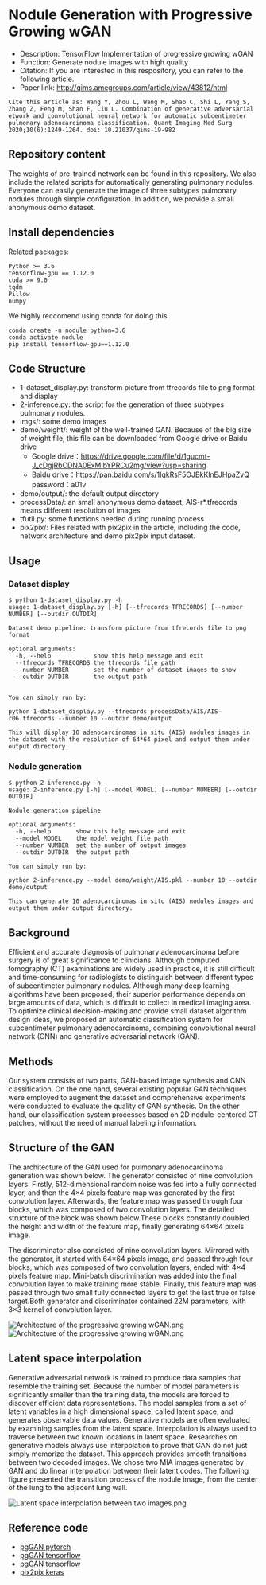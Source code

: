 # Nodule Generation with Progressive Growing wGAN
- Description: TensorFlow Implementation of progressive growing wGAN
- Function: Generate nodule images with high quality
- Citation: If you are interested in this respository, you can refer to the following article.
- Paper link: http://qims.amegroups.com/article/view/43812/html

```
Cite this article as: Wang Y, Zhou L, Wang M, Shao C, Shi L, Yang S, Zhang Z, Feng M, Shan F, Liu L. Combination of generative adversarial etwork and convolutional neural network for automatic subcentimeter pulmonary adenocarcinoma classification. Quant Imaging Med Surg 2020;10(6):1249-1264. doi: 10.21037/qims-19-982
```

## Repository content

The weights of pre-trained network can be found in this repository. We also include the related scripts for automatically generating pulmonary nodules. Everyone can easily generate the image of three subtypes pulmonary nodules through simple configuration. In addition, we provide a small anonymous demo dataset.

## Install dependencies

Related packages:
```
Python >= 3.6
tensorflow-gpu == 1.12.0
cuda >= 9.0
tqdm
Pillow
numpy
```
We highly reccomend using conda for doing this

```
conda create -n nodule python=3.6
conda activate nodule
pip install tensorflow-gpu==1.12.0
```

## Code Structure
- 1-dataset_display.py: transform picture from tfrecords file to png format and display
- 2-inference.py: the script for the generation of three subtypes pulmonary nodules.
- imgs/: some demo images
- demo/weight/: weight of the well-trained GAN. Because of the big size of weight file, this file can be downloaded from Google drive or Baidu drive
  - Google drive：https://drive.google.com/file/d/1gucmt-J_cDgjRbCDNA0ExMibYPRCu2mg/view?usp=sharing
  - Baidu drive：https://pan.baidu.com/s/1IqkRsF5OJBkKlnEJHpaZvQ password：a01v
- demo/output/: the default output directory
- processData/: an small anonymous demo dataset, AIS-r*.tfrecords means different resolution of images
- tfutil.py: some functions needed during running process
- pix2pix/: Files related with pix2pix in the article, including the code, network architecture and demo pix2pix input dataset. 


## Usage

### Dataset display
```
$ python 1-dataset_display.py -h
usage: 1-dataset_display.py [-h] [--tfrecords TFRECORDS] [--number NUMBER] [--outdir OUTDIR]

Dataset demo pipeline: transform picture from tfrecords file to png format

optional arguments:
  -h, --help            show this help message and exit
  --tfrecords TFRECORDS the tfrecords file path
  --number NUMBER       set the number of dataset images to show
  --outdir OUTDIR       the output path


You can simply run by:

python 1-dataset_display.py --tfrecords processData/AIS/AIS-r06.tfrecords --number 10 --outdir demo/output

This will display 10 adenocarcinomas in situ (AIS) nodules images in the dataset with the resolution of 64*64 pixel and output them under output directory.
```


### Nodule generation
```
$ python 2-inference.py -h
usage: 2-inference.py [-h] [--model MODEL] [--number NUMBER] [--outdir OUTDIR]

Nodule generation pipeline

optional arguments:
  -h, --help       show this help message and exit
  --model MODEL    the model weight file path
  --number NUMBER  set the number of output images
  --outdir OUTDIR  the output path

You can simply run by:

python 2-inference.py --model demo/weight/AIS.pkl --number 10 --outdir demo/output

This can generate 10 adenocarcinomas in situ (AIS) nodules images and output them under output directory.
```

## Background
Efficient and accurate diagnosis of pulmonary adenocarcinoma before surgery is of great significance to clinicians. Although computed tomography (CT) examinations are widely used in practice, it is still difficult and time-consuming for radiologists to distinguish between different types of subcentimeter pulmonary nodules. Although many deep learning algorithms have been proposed, their superior performance depends on large amounts of data, which is difficult to collect in medical imaging area. To optimize clinical decision-making and provide small dataset algorithm design ideas, we proposed an automatic classification system for subcentimeter pulmonary adenocarcinoma, combining convolutional neural network (CNN) and generative adversarial network (GAN).

## Methods
Our system consists of two parts, GAN-based image synthesis and CNN classification. On the one hand, several existing popular GAN techniques were employed to augment the dataset and comprehensive experiments were conducted to evaluate the quality of GAN synthesis. On the other hand, our classification system processes based on 2D nodule-centered CT patches, without the need of manual labeling information. 

## Structure of the GAN
The architecture of the GAN used for pulmonary adenocarcinoma generation was shown below. The generator consisted of nine convolution layers. Firstly, 512-dimensional random noise was fed into a fully connected layer, and then the 4×4 pixels feature map was generated by the first convolution layer. Afterwards, the feature map was passed through four blocks, which was composed of two convolution layers. The detailed structure of the block was shown below.These blocks constantly doubled the height and width of the feature map, finally generating 64×64 pixels image. 

The discriminator also consisted of nine convolution layers. Mirrored with the generator, it started with 64×64 pixels image, and passed through four blocks, which was composed of two convolution layers, ended with 4×4 pixels feature map. Mini-batch discrimination was added into the final convolution layer to make training more stable. Finally, this feature map was passed through two small fully connected layers to get the last true or false target.Both generator and discriminator contained 22M parameters, with 3×3 kernel of convolution layer.

![Architecture of the progressive growing wGAN.png](https://github.com/wangyunpengbio/nodule_generation_with_progressive_growing_wGAN/raw/master/imgs/Architecture.png)
![Architecture of the progressive growing wGAN.png](https://github.com/wangyunpengbio/nodule_generation_with_progressive_growing_wGAN/raw/master/imgs/block.png)

## Latent space interpolation
Generative adversarial network is trained to produce data samples that resemble the training set. Because the number of model parameters is significantly smaller than the training data, the models are forced to discover efficient data representations. The model samples from a set of latent variables in a high dimensional space, called latent space, and generates observable data values. Generative models are often evaluated by examining samples from the latent space. Interpolation is always used to traverse between two known locations in latent space. Researches on generative models always use interpolation to prove that GAN do not just simply memorize the dataset. This approach provides smooth transitions between two decoded images. We chose two MIA images generated by GAN and do linear interpolation between their latent codes. The following figure presented the transition process of the nodule image, from the center of the lung to the adjacent lung wall.

![Latent space interpolation between two images.png](https://github.com/wangyunpengbio/nodule_generation_with_progressive_growing_wGAN/raw/master/imgs/Interpolation.png)


## Reference code
- [pgGAN pytorch](https://github.com/github-pengge/PyTorch-progressive_growing_of_gans)
- [pgGAN tensorflow](https://github.com/zhangqianhui/progressive_growing_of_gans_tensorflow)
- [pgGAN tensorflow](https://github.com/tkarras/progressive_growing_of_gans)
- [pix2pix keras](https://phillipi.github.io/pix2pix)
